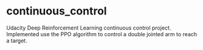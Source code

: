 # continuous_control
Udacity Deep Reinforcement Learning continuous control project. Implemented use the PPO algorithm to control a double jointed arm to reach a target. 
